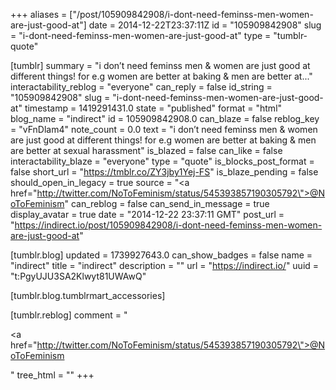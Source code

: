 +++
aliases = ["/post/105909842908/i-dont-need-feminss-men-women-are-just-good-at"]
date = 2014-12-22T23:37:11Z
id = "105909842908"
slug = "i-dont-need-feminss-men-women-are-just-good-at"
type = "tumblr-quote"

[tumblr]
summary = "i don’t need feminss men & women are just good at different things! for e.g women are better at baking & men are better at..."
interactability_reblog = "everyone"
can_reply = false
id_string = "105909842908"
slug = "i-dont-need-feminss-men-women-are-just-good-at"
timestamp = 1419291431.0
state = "published"
format = "html"
blog_name = "indirect"
id = 105909842908.0
can_blaze = false
reblog_key = "vFnDlam4"
note_count = 0.0
text = "i don’t need feminss men &amp; women are just good at different things! for e.g women are better at baking &amp; men are better at sexual harassment"
is_blazed = false
can_like = false
interactability_blaze = "everyone"
type = "quote"
is_blocks_post_format = false
short_url = "https://tmblr.co/ZY3jby1Yej-FS"
is_blaze_pending = false
should_open_in_legacy = true
source = "<a href=\"http://twitter.com/NoToFeminism/status/545393857190305792\">@NoToFeminism</a>"
can_reblog = false
can_send_in_message = true
display_avatar = true
date = "2014-12-22 23:37:11 GMT"
post_url = "https://indirect.io/post/105909842908/i-dont-need-feminss-men-women-are-just-good-at"

[tumblr.blog]
updated = 1739927643.0
can_show_badges = false
name = "indirect"
title = "indirect"
description = ""
url = "https://indirect.io/"
uuid = "t:PgyUJU3SA2Klwyt81UWAwQ"

[tumblr.blog.tumblrmart_accessories]

[tumblr.reblog]
comment = "<p><a href=\"http://twitter.com/NoToFeminism/status/545393857190305792\">@NoToFeminism</a></p>"
tree_html = ""
+++
